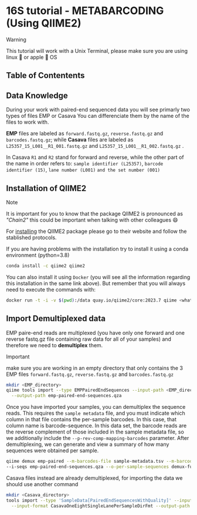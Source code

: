 # 16S tutorial - METABARCODING (Using QIIME2)
>[!WARNING]
>This tutorial will work with a Unix Terminal, please make sure you are using linux :penguin: or apple :apple: OS

## Table of Contentents



## Data Knowledge

During your work with paired-end sequenced data you will see primarly two types of files EMP or Casava
You can differenciate them by the name of the files to work with.

**EMP** files are labeled as ```forward.fastq.gz```, ```reverse.fastq.gz``` and ```barcodes.fastq.gz```; while **Casava** files are labeled as ```L25357_15_L001__R1_001.fastq.gz``` and ```L25357_15_L001__R1_002.fastq.gz```
.

In Casava ```R1``` and ```R2``` stand for forward and reverse, while the other part of the name in order refers to: ```sample identifier (L25357)```, ```barcode identifier (15)```, ```lane number (L001)``` ```and the set number (001)```

## Installation of QIIME2

>[!NOTE]
>It is important for you to know that the package QIIME2 is pronounced as _"Chain2"_ this could be important when talking with other colleagues :smile:

For [installing](https://docs.qiime2.org/2023.7/install/) the QIIME2 package please go to their website and follow the stablished protocols.

If you are having problems with the installation try to install it using a conda environment (python=3.8)

```Bash
conda install -c qiime2 qiime2
```

You can also install it using ```Docker``` (you will see all the information regarding this installation in the same link above). But remember that you will always need to execute the commands with:
```Bash
docker run -t -i -v $(pwd):/data quay.io/qiime2/core:2023.7 qiime <whatever_follows>
```

## Import Demultiplexed data

EMP paire-end reads are multiplexed (you have only one forward and one reverse fastq.gz file containing raw data for all of your samples) and therefore we need to **demultiplex** them.
>[!IMPORTANT]
>make sure you are working in an empty directory that only contains the 3 EMP files ```forward.fastq.gz```, ```reverse.fastq.gz``` and ```barcodes.fastq.gz```

```Bash
mkdir <EMP_directory>
qiime tools import --type EMPPairedEndSequences --input-path <EMP_directory> \
  --output-path emp-paired-end-sequences.qza
```
Once you have imported your samples, you can demultiplex the sequence reads. This requires the ```sample metadata``` file, and you must indicate which column in that file contains the per-sample barcodes. In this case, that column name is barcode-sequence. In this data set, the barcode reads are the reverse complement of those included in the sample metadata file, so we additionally include the ```--p-rev-comp-mapping-barcodes``` parameter. After demultiplexing, we can generate and view a summary of how many sequences were obtained per sample.

```Bash
qiime demux emp-paired --m-barcodes-file sample-metadata.tsv --m-barcodes-column barcode-sequence --p-rev-comp-mapping-barcodes \
--i-seqs emp-paired-end-sequences.qza --o-per-sample-sequences demux-full.qza --o-error-correction-details demux-details.qza
```

Casava files instead are already demultiplexed, for importing the data we should use another command
```Bash
mkdir <Casava_directory>
tools import --type 'SampleData[PairedEndSequencesWithQuality]' --input-path <Casava_directory> \
  --input-format CasavaOneEightSingleLanePerSampleDirFmt --output-path demux-paired-end.qza
```
